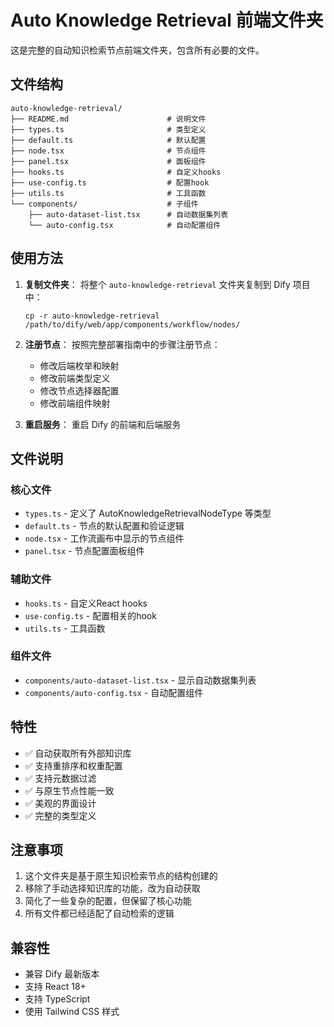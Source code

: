 # Auto Knowledge Retrieval 前端文件夹

这是完整的自动知识检索节点前端文件夹，包含所有必要的文件。

## 文件结构

```
auto-knowledge-retrieval/
├── README.md                      # 说明文件
├── types.ts                       # 类型定义
├── default.ts                     # 默认配置
├── node.tsx                       # 节点组件
├── panel.tsx                      # 面板组件
├── hooks.ts                       # 自定义hooks
├── use-config.ts                  # 配置hook
├── utils.ts                       # 工具函数
└── components/                    # 子组件
    ├── auto-dataset-list.tsx      # 自动数据集列表
    └── auto-config.tsx            # 自动配置组件
```

## 使用方法

1. **复制文件夹**：
   将整个 `auto-knowledge-retrieval` 文件夹复制到 Dify 项目中：
   ```
   cp -r auto-knowledge-retrieval /path/to/dify/web/app/components/workflow/nodes/
   ```

2. **注册节点**：
   按照完整部署指南中的步骤注册节点：
   - 修改后端枚举和映射
   - 修改前端类型定义
   - 修改节点选择器配置
   - 修改前端组件映射

3. **重启服务**：
   重启 Dify 的前端和后端服务

## 文件说明

### 核心文件
- `types.ts` - 定义了 AutoKnowledgeRetrievalNodeType 等类型
- `default.ts` - 节点的默认配置和验证逻辑
- `node.tsx` - 工作流画布中显示的节点组件
- `panel.tsx` - 节点配置面板组件

### 辅助文件
- `hooks.ts` - 自定义React hooks
- `use-config.ts` - 配置相关的hook
- `utils.ts` - 工具函数

### 组件文件
- `components/auto-dataset-list.tsx` - 显示自动数据集列表
- `components/auto-config.tsx` - 自动配置组件

## 特性

- ✅ 自动获取所有外部知识库
- ✅ 支持重排序和权重配置
- ✅ 支持元数据过滤
- ✅ 与原生节点性能一致
- ✅ 美观的界面设计
- ✅ 完整的类型定义

## 注意事项

1. 这个文件夹是基于原生知识检索节点的结构创建的
2. 移除了手动选择知识库的功能，改为自动获取
3. 简化了一些复杂的配置，但保留了核心功能
4. 所有文件都已经适配了自动检索的逻辑

## 兼容性

- 兼容 Dify 最新版本
- 支持 React 18+
- 支持 TypeScript
- 使用 Tailwind CSS 样式 